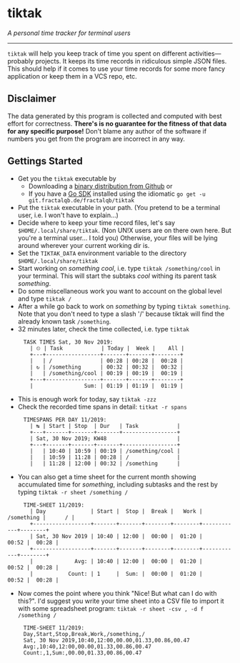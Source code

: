 # tiktak

*A personal time tracker for terminal users*

---

`tiktak` will help you keep track of time you spent on different activities—probably projects. It
keeps its time records in ridiculous simple JSON files. This should help if it comes to use your
time records for some more fancy application or keep them in a VCS repo, etc.

## Disclaimer
The data generated by this program is collected and computed with best effort for correctness.
__There's is no guarantee for the fitness of that data for any specific purpose!__ Don't blame 
any author of the software if numbers you get from the program are incorrect in any way.

## Gettings Started

- Get you the `tiktak` executable by
    * Downloading a [binary distribution from Github](https://github.com/fractalqb/tiktak/releases) or
    * If you have a [Go SDK](https://golang.org/dl/) installed using the idiomatic
      `go get -u git.fractalqb.de/fractalqb/tiktak`
- Put the `tiktak` executable in your path. (You pretend to be a terminal user, i.e.
   I won't have to explain…)
- Decide where to keep your time record files, let's say `$HOME/.local/share/tiktak`.
   (Non UN!X users are on there own here. But you're a terminal user… I told you) Otherwise, your
   files will be lying around wherever your current working dir is.
- Set the `TIKTAK_DATA` environment variable to the directory `$HOME/.local/share/tiktak`
- Start working on _something cool_, i.e. type `tiktak /something/cool` in your terminal. This will
   start the subtaks _cool_ withing its parent task _something_.
- Do some miscellaneous work you want to account on the global level and type `tiktak /`
- After a while go back to work on _something_ by typing `tiktak something`. Note that you don't
   need to type a slash '/' because tiktak will find the already known task `/something`.
- 32 minutes later, check the time collected, i.e. type `tiktak`
```
     TASK TIMES Sat, 30 Nov 2019:
       | ⏲ | Task            | Today |  Week |    All |
       +---+-----------------+-------+-------+--------+
       |   | /               | 00:28 | 00:28 |  00:28 |
       | ↻ | /something      | 00:32 | 00:32 |  00:32 |
       |   | /something/cool | 00:19 | 00:19 |  00:19 |
       +---+-----------------+-------+-------+--------+
       |                Sum: | 01:19 | 01:19 |  01:19 |

```
- This is enough work for today, say `tiktak -zzz`
- Check the recorded time spans in detail: `titkat -r spans`
```
     TIMESPANS PER DAY 11/2019:
       | ↹ | Start | Stop  | Dur   | Task            |
       +---+-------+-------+-------+-----------------+
       | Sat, 30 Nov 2019; KW48                      |
       +---+-------+-------+-------+-----------------+
       |   | 10:40 | 10:59 | 00:19 | /something/cool |
       |   | 10:59 | 11:28 | 00:28 | /               |
       |   | 11:28 | 12:00 | 00:32 | /something      |

```
- You can also get a time sheet for the current month showing accumulated time for _something_,
  including subtasks and the rest by typing `tiktak -r sheet /something /`
```
     TIME-SHEET 11/2019:
       | Day              | Start |  Stop |  Break |   Work | /something |      / |
       +------------------+-------+-------+--------+--------+------------+--------+
       | Sat, 30 Nov 2019 | 10:40 | 12:00 |  00:00 |  01:20 |      00:52 |  00:28 |
       +------------------+-------+-------+--------+--------+------------+--------+
       |             Avg: | 10:40 | 12:00 |  00:00 |  01:20 |      00:52 |  00:28 |
       |           Count: | 1     |  Sum: |  00:00 |  01:20 |      00:52 |  00:28 |

```
- Now comes the point where you think "Nice! But what can I do with this?". I'd suggest you write
  your time sheet into a CSV file to import it with some spreadsheet program:
  `tiktak -r sheet -csv , -d f /something /`
```
     TIME-SHEET 11/2019:
     Day,Start,Stop,Break,Work,/something,/
     Sat, 30 Nov 2019,10:40,12:00,00.00,01.33,00.86,00.47
     Avg:,10:40,12:00,00.00,01.33,00.86,00.47
     Count:,1,Sum:,00.00,01.33,00.86,00.47
```
